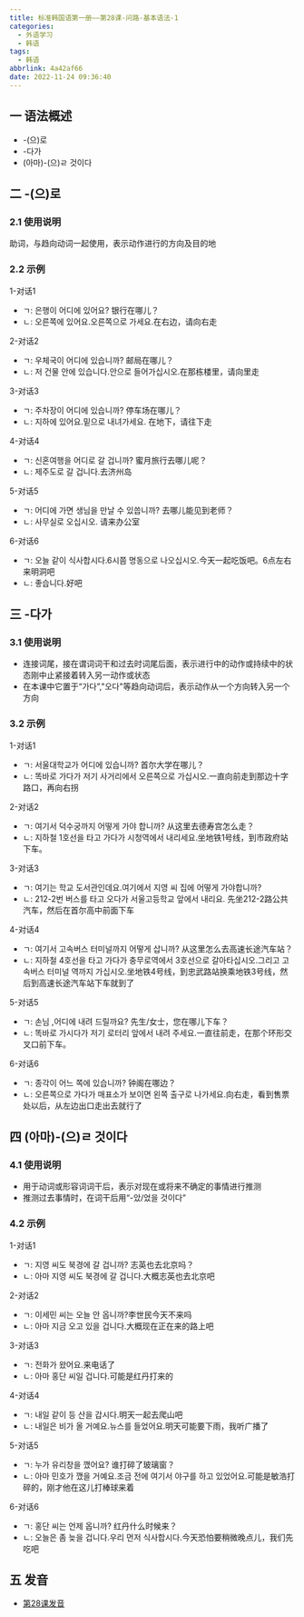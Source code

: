 ```yaml
---
title: 标准韩国语第一册——第28课-问路-基本语法-1
categories:
  - 外语学习
  - 韩语
tags:
  - 韩语
abbrlink: 4a42af66
date: 2022-11-24 09:36:40
---
```

## 一 语法概述

* -(으)로
* -다가
* (아마)-(으)ㄹ 것이다

<!--more-->

## 二 -(으)로

### 2.1 使用说明

助词，与趋向动词一起使用，表示动作进行的方向及目的地

### 2.2 示例

1-对话1

* ㄱ: 은행이 어디에 있어요? 银行在哪儿？
* ㄴ: 오른쪽에 있어요.오른쪽으로 가세요.在右边，请向右走

2-对话2

* ㄱ: 우체국이 어디에 있습니까? 邮局在哪儿？
* ㄴ: 저 건물 안에 있습니다.안으로 들어가십시오.在那栋楼里，请向里走

3-对话3

* ㄱ: 주차장이 어디에 있습니까? 停车场在哪儿？
* ㄴ: 지하에 있어요.밑으로 내녀가세요. 在地下，请往下走

4-对话4

* ㄱ: 신혼여행을 어디로 갈 겁니까? 蜜月旅行去哪儿呢？
* ㄴ: 제주도로 갈 겁니다.去济州岛

5-对话5

* ㄱ: 어디에 가면 생님을 만날 수 있씁니까? 去哪儿能见到老师？
* ㄴ: 사무실로 오십시오. 请来办公室

6-对话6

* ㄱ: 오늘 같이 식사합시다.6시쯤 명동으로 나오십시오.今天一起吃饭吧。6点左右来明洞吧
* ㄴ: 좋습니다.好吧

## 三 -다가

### 3.1 使用说明

* 连接词尾，接在谓词词干和过去时词尾后面，表示进行中的动作或持续中的状态刚中止紧接着转入另一动作或状态
* 在本课中它置于“가다”,"오다"等趋向动词后，表示动作从一个方向转入另一个方向

### 3.2 示例

1-对话1

* ㄱ: 서울대학교가 어디에 있습니까? 首尔大学在哪儿？
* ㄴ: 똑바로 가다가 저기 사거리에서 오른쪽으로 가십시오.一直向前走到那边十字路口，再向右拐

2-对话2

* ㄱ: 여기서 덕수궁까지 어떻게 가야 합니까? 从这里去德寿宫怎么走？
* ㄴ: 지하철 1호선을 타고 가다가 시청역에서 내리세요.坐地铁1号线，到市政府站下车。

3-对话3

* ㄱ: 여기는 학교 도서관인데요.여기에서 지영 씨 집에 어떻게 가야합니까? 
* ㄴ: 212-2번 버스를 타고 오다가 서울고등학교 앞에서 내리요. 先坐212-2路公共汽车，然后在首尔高中前面下车

4-对话4

* ㄱ: 여기서 고속버스 터미널까지 어떻게 삽니까? 从这里怎么去高速长途汽车站？
* ㄴ: 지하철 4호선을 타고 가다가 충무로역에서 3호선으로 갈아타십시오.그리고 고속버스 터미널 역까지 가십시오.坐地铁4号线，到忠武路站换乘地铁3号线，然后到高速长途汽车站下车就到了

5-对话5

* ㄱ: 손님 ,어디에 내려 드릴까요? 先生/女士，您在哪儿下车？
* ㄴ: 똑바로 가시다가 저기 로터리 앞에서 내려 주세요.一直往前走，在那个环形交叉口前下车。

6-对话6

* ㄱ: 종각이 어느 쪽에 있습니까? 钟阁在哪边？
* ㄴ: 오른쪽으로 가다가 매표소가 보이면 왼쪽 출구로 나가세요.向右走，看到售票处以后，从左边出口走出去就行了

## 四 (아마)-(으)ㄹ 것이다

### 4.1 使用说明

* 用于动词或形容词词干后，表示对现在或将来不确定的事情进行推测
* 推测过去事情时，在词干后用“-았/었을 것이다”

### 4.2 示例

1-对话1

* ㄱ: 지영 씨도 북경에 갈 겁니까? 志英也去北京吗？
* ㄴ: 아마 지영 씨도 북경에 갈 겁니다.大概志英也去北京吧

2-对话2

* ㄱ: 이세민 씨는 오늘 안 옵니까?李世民今天不来吗
* ㄴ: 아마 지금 오고 있을 겁니다.大概现在正在来的路上吧

3-对话3

* ㄱ: 전화가 왔어요.来电话了
* ㄴ: 아마 홍단 씨일 겁니다.可能是红丹打来的

4-对话4

* ㄱ: 내일 같이 등 산을 갑시다.明天一起去爬山吧
* ㄴ: 내일은 비가 올 거예요.뉴스를 들었어요.明天可能要下雨，我听广播了

5-对话5

* ㄱ: 누가 유리창을 깼어요? 谁打碎了玻璃窗？
* ㄴ: 아마 민호가 깼을 거예요.조금 전에 여기서 야구를 하고 있었어요.可能是敏浩打碎的，刚才他在这儿打棒球来着

6-对话6

* ㄱ: 홍단 씨는 언제 옵니까? 红丹什么时候来？
* ㄴ: 오늘은 좀 늦을 겁니다.우리 먼저 식사합시다.今天恐怕要稍微晚点儿，我们先吃吧

## 五 发音
* [第28课发音][1]

[1]:https://biz.cli.im/Pcview?name=https%3A%2F%2Fbiz.cli.im%2Ftest%2FFY485353%3Fcoding%3DI56dqt%26qrurl%3Dhttp%253A%252F%252Fqr31.cn%252FI56dqt%26gtype%3D2&time=1

